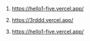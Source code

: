 1.  https://hello1-five.vercel.app/

5. https://3rddd.vercel.app/

2. https://hello1-five.vercel.app/
